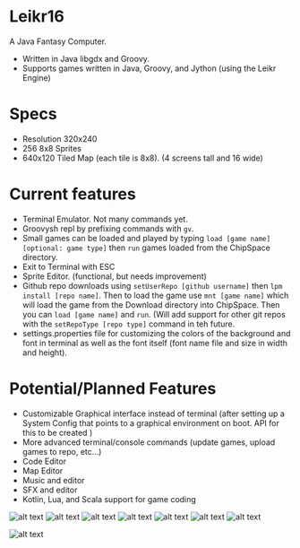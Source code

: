 # Leikr16
A Java Fantasy Computer.
- Written in Java libgdx and Groovy.
- Supports games written in Java, Groovy, and Jython (using the Leikr Engine)

# Specs
- Resolution 320x240
- 256 8x8 Sprites
- 640x120 Tiled Map (each tile is 8x8). (4 screens tall and 16 wide)

# Current features
- Terminal Emulator. Not many commands yet.
- Groovysh repl by prefixing commands with `gv`.
- Small games can be loaded and played by typing `load [game name] [optional: game type]` then `run` games loaded from the ChipSpace directory.
- Exit to Terminal with ESC
- Sprite Editor. (functional, but needs improvement)
- Github repo downloads using `setUserRepo [github username]` then `lpm install [repo name]`. Then to load the game use `mnt [game name]` which will load the game from the Download directory into ChipSpace. Then you can `load [game name]` and `run`. (Will add support for other git repos with the `setRepoType [repo type]` command in teh future.
- settings.properties file for customizing the colors of the background and font in terminal as well as the font itself (font name file and size in width and height).

# Potential/Planned Features
- Customizable Graphical interface instead of terminal (after setting up a System Config that points to a graphical environment on boot. API for this to be created )
- More advanced terminal/console commands (update games, upload games to repo, etc...)
- Code Editor
- Map Editor
- Music and editor
- SFX and editor
- Kotlin, Lua, and Scala support for game coding 

![alt text](boot.png)
![alt text](help.png)
![alt text](terminal.png)
![alt text](runPy.png)
![alt text](spriteEditor.png)
![alt text](closerSpriteEditor.png)
![alt text](exitSpriteEditor.png)

![alt text](pythonStructure.png)
